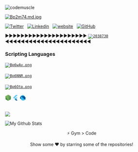 <p align="left"> <img src="https://komarev.com/ghpvc/?username=CodeMuscle&label=Views&color=blue&style=plastic" alt="codemuscle" /> </p>

<a href="https://freeimage.host/i/Bp2m74"><img src="https://iili.io/Bp2m74.md.jpg" alt="Bp2m74.md.jpg" border="0"></a>


[![Twitter](https://img.shields.io/twitter/follow/GaneshGovind7?style=social)](https://twitter.com/GaneshGovind7) &nbsp;
[![Linkedin](https://img.shields.io/badge/-xenodromekid-blue?style=flat-square&logo=Linkedin&logoColor=white&link=https://www.linkedin.com/in/xenodormekid/)](https://www.linkedin.com/in/xenodromekid/) &nbsp;
[![website](https://img.shields.io/badge/PortfolioWebsite-ganeshdev.live-2648ff?style=flat-square&logo=google-chrome)]() &nbsp;
[![GitHub](https://img.shields.io/github/followers/CodeMuscle?label=follow&style=social)](https://github.com/CodeMuscle) &nbsp; <br/>
                                                                  
►►►►►►►►►►►►►►►►►►►►►   <code><a href="https://codepen.io/codemuscle/pens/"><img src="https://i.ibb.co/3FDKTjq/Button-Fill-White-Large.png" alt="2038730" border="0" width="30px" height="30px" target='_blank'></a><br /></code> ◄◄◄◄◄◄◄◄◄◄◄◄◄◄◄◄◄◄◄◄◄◄

### Scripting Languages 

<code><a href="https://freeimage.host/"><img src="https://iili.io/Bp6wAv.png" alt="Bp6wAv.png" border="0"></a><br /><a target='_blank' href='https://freeimage.host/'></a><br /></code>
<code><a href="https://freeimage.host/"><img src="https://iili.io/Bp6NNR.png" alt="Bp6NNR.png" border="0"></a><br /><a target='_blank' href='https://freeimage.host/'></a><br/></code>
<code><a href="https://freeimage.host/"><img src="https://iili.io/Bp6Otp.png" alt="Bp6Otp.png" border="0"></a><br /><a target='_blank' href='https://freeimage.host/'></a><br/></code>
<code><img height="20" src="https://raw.githubusercontent.com/github/explore/80688e429a7d4ef2fca1e82350fe8e3517d3494d/topics/nodejs/nodejs.png"></code>
<code><img height="20" src="https://raw.githubusercontent.com/github/explore/80688e429a7d4ef2fca1e82350fe8e3517d3494d/topics/flutter/flutter.png"></code>
<code><img height="20" src="https://raw.githubusercontent.com/github/explore/80688e429a7d4ef2fca1e82350fe8e3517d3494d/topics/dart/dart.png"></code>


<br/>

<a href="https://github.com/CodeMuscle">
  <img align="center" src="https://github-readme-stats.vercel.app/api/top-langs/?username=CodeMuscle&theme=dark&hide_langs_below=1" /></a>

![My Github Stats](https://github-readme-stats.vercel.app/api?username=CodeMuscle&&show_icons=true&title_color=ffffff&icon_color=bb2acf&text_color=daf7dc&bg_color=151515)

<div align="center">
  <p>⚡ Gym > Code </p>
  <p>Show some ❤️ by starring some of the repositories!</p>
  
 </div>
